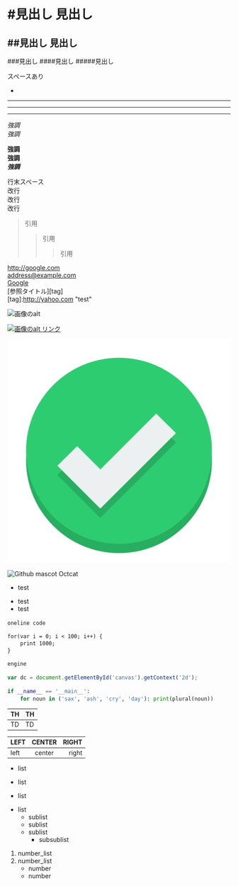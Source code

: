 #見出し
見出し
=====


##見出し
見出し
-----


###見出し
####見出し
#####見出し



スペースあり  


-
---
***
___



*強調*   
_強調_   

**強調**   
__強調__   
___強調___


行末スペース  
改行  
改行  
改行


>引用
>>引用
>>>引用


<http://google.com>   
<address@example.com>   
[Google](http://google.com "title")   
[参照タイトル][tag]   
[tag]:http://yahoo.com "test"



![画像のalt](https://avatars1.githubusercontent.com/u/5693644?v=3&s=40)

[![画像のalt リンク](https://avatars1.githubusercontent.com/u/5693644?v=3&s=40)](http://google.com)

![ローカル画像](./test.png)


<img src="https://raw.github.com/github/media/master/octocats/octocat.png"
 alt="Github mascot Octcat" title="Octcat" width="200" height="200" />

 

- test
* test
* test




`oneline code`



```
for(var i = 0; i < 100; i++) {
	print 1000;
}
```


```ruby
engine
```

``` javascript
var dc = document.getElementById('canvas').getContext('2d');
```

``` python
if __name__ == '__main__':
    for noun in ('sax', 'ash', 'cry', 'day'): print(plural(noun))
```

TH | TH
---|---
TD | TD

LEFT    |    CENTER    |    RIGHT
:-------|:------------:|-----------:
left    |center        |right


* list
- list
+ list

* list
	- sublist
	- sublist
	- sublist
		+ subsublist

1. number_list
2. number_list
	+ number
	+ number
